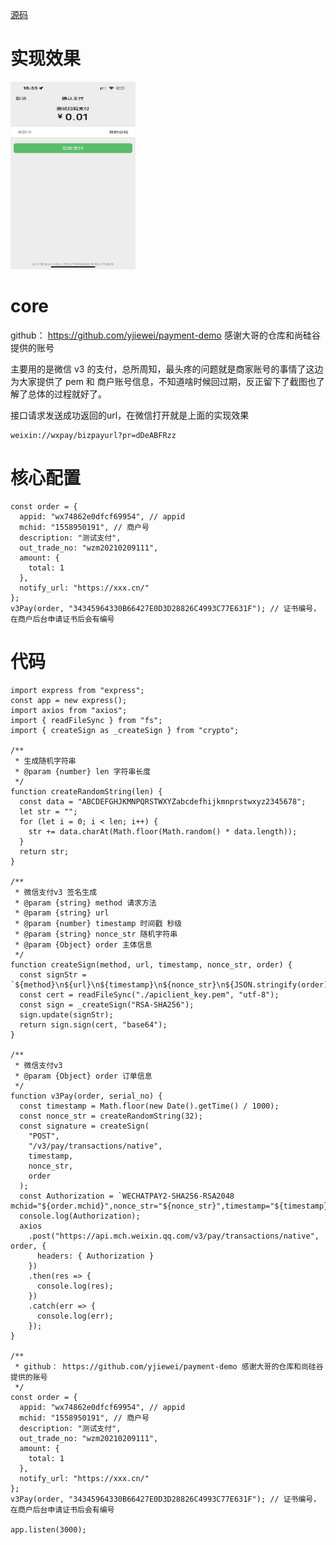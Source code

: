 [源码](https://github.com/thinkasany/nestjs-course-code/tree/master/%E6%94%AF%E4%BB%98/node-wechat/server)

# 实现效果

<img src="/docs/nest/pay/images/2.jpeg" style="width: 200px; height: 300px;" />

# core

github： https://github.com/yjiewei/payment-demo 感谢大哥的仓库和尚硅谷提供的账号

主要用的是微信 v3 的支付，总所周知，最头疼的问题就是商家账号的事情了这边为大家提供了 pem 和 商户账号信息，不知道啥时候回过期，反正留下了截图也了解了总体的过程就好了。

接口请求发送成功返回的url，在微信打开就是上面的实现效果

```
weixin://wxpay/bizpayurl?pr=dDeABFRzz
```

# 核心配置

```
const order = {
  appid: "wx74862e0dfcf69954", // appid
  mchid: "1558950191", // 商户号
  description: "测试支付",
  out_trade_no: "wzm20210209111",
  amount: {
    total: 1
  },
  notify_url: "https://xxx.cn/"
};
v3Pay(order, "34345964330B66427E0D3D28826C4993C77E631F"); // 证书编号，在商户后台申请证书后会有编号
```

# 代码

```
import express from "express";
const app = new express();
import axios from "axios";
import { readFileSync } from "fs";
import { createSign as _createSign } from "crypto";

/**
 * 生成随机字符串
 * @param {number} len 字符串长度
 */
function createRandomString(len) {
  const data = "ABCDEFGHJKMNPQRSTWXYZabcdefhijkmnprstwxyz2345678";
  let str = "";
  for (let i = 0; i < len; i++) {
    str += data.charAt(Math.floor(Math.random() * data.length));
  }
  return str;
}

/**
 * 微信支付v3 签名生成
 * @param {string} method 请求方法
 * @param {string} url
 * @param {number} timestamp 时间戳 秒级
 * @param {string} nonce_str 随机字符串
 * @param {Object} order 主体信息
 */
function createSign(method, url, timestamp, nonce_str, order) {
  const signStr = `${method}\n${url}\n${timestamp}\n${nonce_str}\n${JSON.stringify(order)}\n`;
  const cert = readFileSync("./apiclient_key.pem", "utf-8");
  const sign = _createSign("RSA-SHA256");
  sign.update(signStr);
  return sign.sign(cert, "base64");
}

/**
 * 微信支付v3
 * @param {Object} order 订单信息
 */
function v3Pay(order, serial_no) {
  const timestamp = Math.floor(new Date().getTime() / 1000);
  const nonce_str = createRandomString(32);
  const signature = createSign(
    "POST",
    "/v3/pay/transactions/native",
    timestamp,
    nonce_str,
    order
  );
  const Authorization = `WECHATPAY2-SHA256-RSA2048 mchid="${order.mchid}",nonce_str="${nonce_str}",timestamp="${timestamp}",signature="${signature}",serial_no="${serial_no}"`;
  console.log(Authorization);
  axios
    .post("https://api.mch.weixin.qq.com/v3/pay/transactions/native", order, {
      headers: { Authorization }
    })
    .then(res => {
      console.log(res);
    })
    .catch(err => {
      console.log(err);
    });
}

/**
 * github： https://github.com/yjiewei/payment-demo 感谢大哥的仓库和尚硅谷提供的账号
 */
const order = {
  appid: "wx74862e0dfcf69954", // appid
  mchid: "1558950191", // 商户号
  description: "测试支付",
  out_trade_no: "wzm20210209111",
  amount: {
    total: 1
  },
  notify_url: "https://xxx.cn/"
};
v3Pay(order, "34345964330B66427E0D3D28826C4993C77E631F"); // 证书编号，在商户后台申请证书后会有编号

app.listen(3000);
```

<!--  -->
